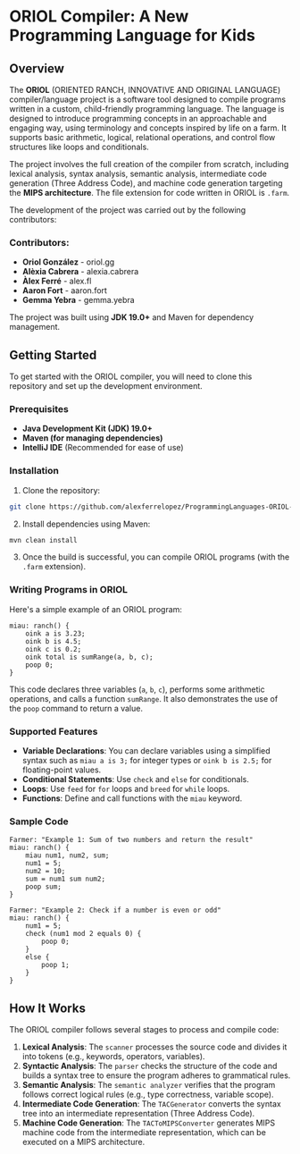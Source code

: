 
# ORIOL Compiler: A New Programming Language for Kids

## Overview

The **ORIOL** (ORIENTED RANCH, INNOVATIVE AND ORIGINAL LANGUAGE) compiler/language project is a software tool designed to compile programs written in a custom, child-friendly programming language. The language is designed to introduce programming concepts in an approachable and engaging way, using terminology and concepts inspired by life on a farm. It supports basic arithmetic, logical, relational operations, and control flow structures like loops and conditionals.

The project involves the full creation of the compiler from scratch, including lexical analysis, syntax analysis, semantic analysis, intermediate code generation (Three Address Code), and machine code generation targeting the **MIPS architecture**. The file extension for code written in ORIOL is `.farm`.

The development of the project was carried out by the following contributors:

### Contributors:
- **Oriol González** - oriol.gg
- **Alèxia Cabrera** - alexia.cabrera
- **Àlex Ferré** - alex.fl
- **Aaron Fort** - aaron.fort
- **Gemma Yebra** - gemma.yebra

The project was built using **JDK 19.0+** and Maven for dependency management.

## Getting Started

To get started with the ORIOL compiler, you will need to clone this repository and set up the development environment.

### Prerequisites

- **Java Development Kit (JDK) 19.0+**
- **Maven (for managing dependencies)**
- **IntelliJ IDE** (Recommended for ease of use)

### Installation

1. Clone the repository:

```bash
git clone https://github.com/alexferrelopez/ProgrammingLanguages-ORIOL-language-compiler.git
```

2. Install dependencies using Maven:

```bash
mvn clean install
```

3. Once the build is successful, you can compile ORIOL programs (with the `.farm` extension).

### Writing Programs in ORIOL

Here's a simple example of an ORIOL program:

```farm
miau: ranch() {
    oink a is 3.23;
    oink b is 4.5;
    oink c is 0.2;
    oink total is sumRange(a, b, c);
    poop 0;
}
```

This code declares three variables (`a`, `b`, `c`), performs some arithmetic operations, and calls a function `sumRange`. It also demonstrates the use of the `poop` command to return a value.

### Supported Features

- **Variable Declarations**: You can declare variables using a simplified syntax such as `miau a is 3;` for integer types or `oink b is 2.5;` for floating-point values.
- **Conditional Statements**: Use `check` and `else` for conditionals.
- **Loops**: Use `feed` for `for` loops and `breed` for `while` loops.
- **Functions**: Define and call functions with the `miau` keyword.

### Sample Code

```farm
Farmer: "Example 1: Sum of two numbers and return the result"
miau: ranch() {
    miau num1, num2, sum;
    num1 = 5;
    num2 = 10;
    sum = num1 sum num2;
    poop sum;
}

Farmer: "Example 2: Check if a number is even or odd"
miau: ranch() {
    num1 = 5;
    check (num1 mod 2 equals 0) {
        poop 0;
    }
    else {
        poop 1;
    }
}
```

## How It Works

The ORIOL compiler follows several stages to process and compile code:

1. **Lexical Analysis**: The `scanner` processes the source code and divides it into tokens (e.g., keywords, operators, variables).
2. **Syntactic Analysis**: The `parser` checks the structure of the code and builds a syntax tree to ensure the program adheres to grammatical rules.
3. **Semantic Analysis**: The `semantic analyzer` verifies that the program follows correct logical rules (e.g., type correctness, variable scope).
4. **Intermediate Code Generation**: The `TACGenerator` converts the syntax tree into an intermediate representation (Three Address Code).
5. **Machine Code Generation**: The `TACToMIPSConverter` generates MIPS machine code from the intermediate representation, which can be executed on a MIPS architecture.
